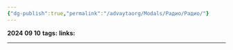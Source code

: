 ```yaml
---
{"dg-publish":true,"permalink":"/advaytaorg/Modals/Радио/Радио/"}
---
```


**2024 09 10**
**tags:**
**links:** 

---

